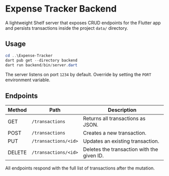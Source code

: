 # Expense Tracker Backend

A lightweight Shelf server that exposes CRUD endpoints for the Flutter app and
persists transactions inside the project `data/` directory.

## Usage

```powershell
cd ..\Expense-Tracker
dart pub get --directory backend
dart run backend/bin/server.dart
```

The server listens on port `1234` by default. Override by setting the `PORT`
environment variable.

## Endpoints

| Method | Path                 | Description                              |
| ------ | -------------------- | ---------------------------------------- |
| GET    | `/transactions`      | Returns all transactions as JSON.        |
| POST   | `/transactions`      | Creates a new transaction.               |
| PUT    | `/transactions/<id>` | Updates an existing transaction.         |
| DELETE | `/transactions/<id>` | Deletes the transaction with the given ID. |

All endpoints respond with the full list of transactions after the mutation.
